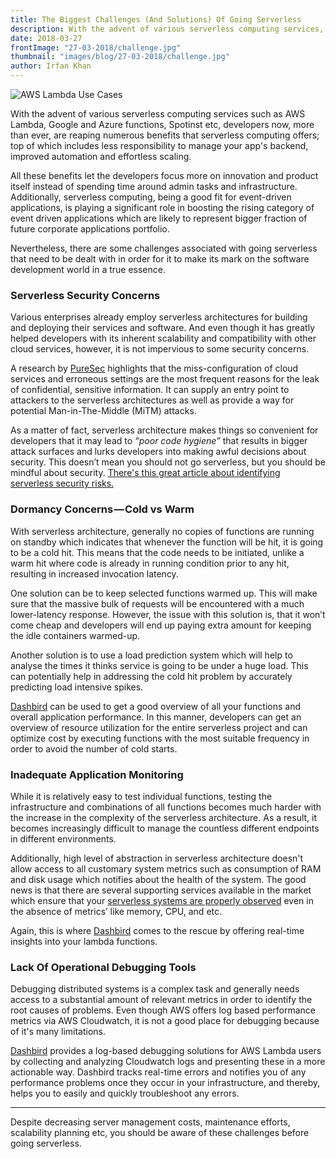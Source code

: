 ```yaml
---
title: The Biggest Challenges (And Solutions) Of Going Serverless 
description: With the advent of various serverless computing services, developers now, more than ever, are reaping numerous benefits that serverless computing offers.
date: 2018-03-27
frontImage: "27-03-2018/challenge.jpg"
thumbnail: "images/blog/27-03-2018/challenge.jpg"
author: Irfan Khan
---
```


![AWS Lambda Use Cases](/images/blog/27-03-2018/challenge.jpg)

With the advent of various serverless computing services such as AWS Lambda, Google and Azure functions, Spotinst etc, developers now, more than ever, are reaping numerous benefits that serverless computing offers; top of which includes less responsibility to manage your app's backend, improved automation and effortless scaling.


All these benefits let the developers focus more on innovation and product itself instead of spending time around admin tasks and infrastructure. Additionally, serverless computing, being a good fit for event-driven applications, is playing a significant role in boosting the rising category of event driven applications which are likely to represent bigger fraction of future corporate applications portfolio.


Nevertheless, there are some challenges associated with going serverless that need to be dealt with in order for it to make its mark on the software development world in a true essence.   


### Serverless Security Concerns

Various enterprises already employ serverless architectures for building and deploying their services and software. And even though it has greatly helped developers with its inherent scalability and compatibility with other cloud services, however, it is not impervious to some security concerns.


A research by [PureSec](https://www.puresec.io/press_releases/sas_top_10_2018_released) highlights that the miss-configuration of cloud services and erroneous settings are the most frequent reasons for the leak of confidential, sensitive information. It can supply an entry point to attackers to the serverless architectures as well as provide a way for potential Man-in-The-Middle (MiTM) attacks.


As a matter of fact, serverless architecture makes things so convenient for developers that it may lead to *“poor code hygiene”* that results in bigger attack surfaces and lurks developers into making awful decisions about security. This doesn’t mean you should not go serverless, but you should be mindful about security. [There's this great article about identifying serverless security risks.](https://serverless.com/blog/fantastic-serverless-security-risks-and-where-to-find-them/)



### Dormancy Concerns — Cold vs Warm
With serverless architecture, generally no copies of functions are running on standby which indicates that whenever the function will be hit, it is going to be a cold hit. This means that the code needs to be initiated, unlike a warm hit where code is already in running condition prior to any hit, resulting in increased invocation latency.


One solution can be to keep selected functions warmed up. This will make sure that the massive bulk of requests will be encountered with a much lower-latency response. However, the issue with this solution is, that it won’t come cheap and developers will end up paying extra amount for keeping the idle containers warmed-up.  


Another solution is to use a load prediction system which will help to analyse the times it thinks service is going to be under a huge load. This can potentially help in addressing the cold hit problem by accurately predicting load intensive spikes.   


[Dashbird](https://dashbird.io) can be used to get a good overview of all your functions and overall application performance. In this manner, developers can get an overview of resource utilization for the entire serverless project and can optimize cost by executing functions with the most suitable frequency in order to avoid the number of cold starts.


### Inadequate Application Monitoring
While it is relatively easy to test individual functions, testing the infrastructure and combinations of all functions becomes much harder with the increase in the complexity of the serverless architecture. As a result, it becomes increasingly difficult to manage the countless different endpoints in different environments.


Additionally, high level of abstraction in serverless architecture doesn't allow access to all customary system metrics such as consumption of RAM and disk usage which notifies about the health of the system. The good news is that there are several supporting services available in the market which ensure that your [serverless systems are properly observed](https://dashbird.io) even in the absence of metrics’ like memory, CPU, and etc.   


Again, this is where [Dashbird](https://dashbird.io) comes to the rescue by offering real-time insights into your lambda functions.



### Lack Of Operational Debugging Tools
Debugging distributed systems is a complex task and generally needs access to a substantial amount of relevant metrics in order to identify the root causes of problems. Even though AWS offers log based performance metrics via AWS Cloudwatch, it is not a good place for debugging because of it's many limitations.


[Dashbird](https://dashbird.io) provides a log-based debugging solutions for AWS Lambda users by collecting and analyzing Cloudwatch logs and presenting these in a more actionable way. Dashbird tracks real-time errors and notifies you of any performance problems once they occur in your infrastructure, and thereby, helps you to easily and quickly troubleshoot any errors.


---

Despite decreasing server management costs, maintenance efforts, scalability planning etc, you should be aware of these challenges before going serverless.
